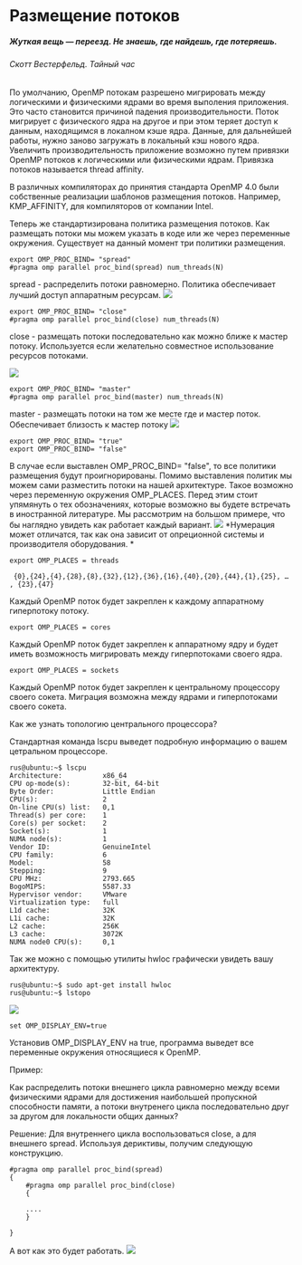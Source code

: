 # Размещение потоков

##### *Жуткая вещь — переезд. Не знаешь, где найдешь, где потеряешь.*
###### Скотт Вестерфельд. Тайный час



По умолчанию, OpenMP потокам разрешено мигрировать между логическими и физическими ядрами во время выполения приложения. Это часто становится причиной падения производительности. Поток мигрирует с физического ядра на другое и при этом теряет доступ к данным, находящимся в локалном кэше ядра. Данные, для дальнейшей работы, нужно заново загружать в локальный кэш нового ядра. Увеличить производительность приложение возможно путем привязки OpenMP потоков к логическими или физическими ядрам. Привязка потоков называется thread affinity.

В различных компиляторах до принятия стандарта OpenMP 4.0 были собственные реализации шаблонов размещения потоков. Например, KMP_AFFINITY, для компиляторов от компании Intel.

Теперь же стандартизирована политика размещения потоков. Как размещать потоки мы можем указать в коде или же через переменные окружения.
Существует на данный момент три политики размещения.

```
export OMP_PROC_BIND= "spread"
#pragma omp parallel proc_bind(spread) num_threads(N)
```
spread - распределить потоки равномерно. Политика обеспечивает лучший доступ аппаратным ресурсам.
![](spread.png)
```
export OMP_PROC_BIND= "close"
#pragma omp parallel proc_bind(close) num_threads(N)
```
close -  размещать потоки последовательно как можно ближе к мастер потоку. Используется если желательно совместное использование ресурсов потоками.

![](close.png)


```
export OMP_PROC_BIND= "master"
#pragma omp parallel proc_bind(master) num_threads(N)
```
master - размещать потоки на том же месте где и мастер поток. Обеспечивает близость к мастер потоку
![](master.png)


```
export OMP_PROC_BIND= "true"
export OMP_PROC_BIND= "false"

```
В случае если выставлен OMP_PROC_BIND= "false", то все политики размещения будут проигнорированы.
Помимо выставления политик мы можем сами разместить потоки на нашей архитектуре. Такое возможно через переменную окружения OMP_PLACES.
Перед этим стоит упямянуть о тех обозначениях, которые возможно вы будете встречать в иностранной литературе.
Мы рассмотрим на большом примере, что бы наглядно увидеть как работает каждый вариант.
![](placedomp-thinkpad.png)
*Нумерация может отличатся, так как она зависит от опреционной системы и производителя оборудования. *

```
export OMP_PLACES = threads 

 {0},{24},{4},{28},{8},{32},{12},{36},{16},{40},{20},{44},{1},{25}, … , {23},{47}

```
Каждый OpenMP поток будет закреплен к каждому аппаратному гиперпотоку потоку.

```
export OMP_PLACES = cores 
```
Каждый OpenMP поток будет закреплен к аппаратному ядру и будет иметь возможность мигрировать между гиперпотоками своего ядра. 
```
export OMP_PLACES = sockets 
```
Каждый OpenMP поток будет закреплен к центральному процессору своего сокета. Миграция возможна между ядрами и гиперпотоками своего сокета.


Как же узнать топологию центрального процессора?

Стандартная команда lscpu выведет подробную информацию о вашем цетральном процессоре.
```
rus@ubuntu:~$ lscpu
Architecture:          x86_64
CPU op-mode(s):        32-bit, 64-bit
Byte Order:            Little Endian
CPU(s):                2
On-line CPU(s) list:   0,1
Thread(s) per core:    1
Core(s) per socket:    2
Socket(s):             1
NUMA node(s):          1
Vendor ID:             GenuineIntel
CPU family:            6
Model:                 58
Stepping:              9
CPU MHz:               2793.665
BogoMIPS:              5587.33
Hypervisor vendor:     VMware
Virtualization type:   full
L1d cache:             32K
L1i cache:             32K
L2 cache:              256K
L3 cache:              3072K
NUMA node0 CPU(s):     0,1
```
Так же можно с помощью утилиты hwloc графически увидеть вашу архитектуру.
```
rus@ubuntu:~$ sudo apt-get install hwloc
rus@ubuntu:~$ lstopo
```
![](archofcpu.png)


```
set OMP_DISPLAY_ENV=true
```

Установив  OMP_DISPLAY_ENV на true, программа выведет все переменные окружения относящиеся к OpenMP.


 

Пример:

Как распределить потоки внешнего цикла равномерно между всеми физическими ядрами для достижения наибольшей пропускной способности памяти, а потоки внутренего цикла последовательно друг за другом для локальности общих данных?

Решение:
Для внутреннего цикла воспользоваться close, а для внешнего spread. Используя дериктивы, получим следующую конструкцию.
```
#pragma omp parallel proc_bind(spread)
{
    #pragma omp parallel proc_bind(close)
    {
    
    ....
    }

}

```
А вот как это будет работать.
![](threadaffex.png)

 